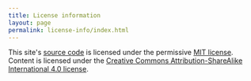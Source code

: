 ```yaml
---
title: License information
layout: page
permalink: license-info/index.html
---
```


This site's [source code][] is licensed under the permissive [MIT license][].
Content is licensed under the
[Creative Commons Attribution-ShareAlike International 4.0 license][].

[source code]: https://github.com/haliphax/haliphax-dot-dev
[MIT license]: https://github.com/haliphax/haliphax-dot-dev/blob/main/LICENSE
[Creative Commons Attribution-ShareAlike International 4.0 license]: https://github.com/haliphax/haliphax-dot-dev/tree/main/content/posts/LICENSE
